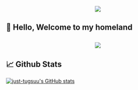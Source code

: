 <h2 align = "center"> <img align="center" src="https://c.tenor.com/nVzmP7Th76IAAAAi/adventure-time-portal.gif"> </h2>
 
## 👋 Hello, Welcome to my homeland  

<h2 align = "center"> <img src= "https://count.getloli.com/get/@:Rin?theme=moebooru"> </h2>

## 📈 Github Stats 

[![just-tugsuu's GitHub stats](https://github-readme-stats.vercel.app/api?username=just-tugsuu&show_icons=true&theme=github_dark&hide_border=true)](https://github.com/anuraghazra/github-readme-stats)
